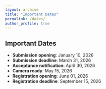 ```yaml
---
layout: archive
title: "Important Dates"
permalink: /dates/
author_profile: true
---
```


## Important Dates

- **Submission opening**: January 10, 2026
- **Submission deadline**: March 31, 2026
- **Acceptance notification**: April 30, 2026
- **Camera ready**: May 15, 2026
- **Registration opening**: June 01, 2026
- **Registration deadline**: September 15, 2026